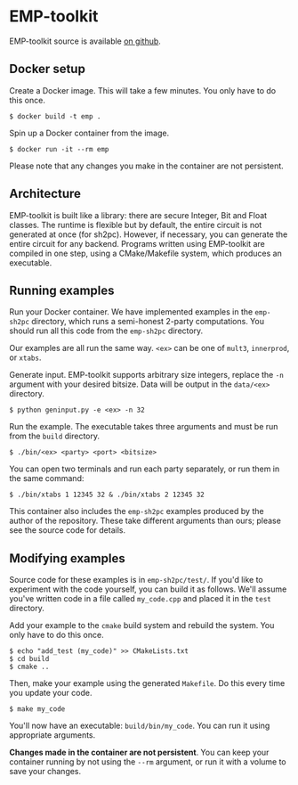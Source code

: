 # EMP-toolkit

EMP-toolkit source is available [on github](https://github.com/emp-toolkit).


## Docker setup

Create a Docker image. This will take a few minutes. You only have to do this
once.
```
$ docker build -t emp .
```
Spin up a Docker container from the image. 
```
$ docker run -it --rm emp
```
Please note that any changes you make in the container are not persistent.

## Architecture

EMP-toolkit is built like a library: there are secure Integer, Bit and Float classes. The runtime is flexible but by default, the entire circuit is not generated at once (for sh2pc). However, if necessary, you can generate the entire circuit for any backend. Programs written using EMP-toolkit are compiled in one step, using a CMake/Makefile system, which produces an executable.

## Running examples

Run your Docker container. We have implemented examples in the `emp-sh2pc` directory, which runs a semi-honest 2-party computations. You should run all this code from the `emp-sh2pc` directory. 

Our examples are all run the same way. `<ex>` can be one of `mult3`, `innerprod`, or `xtabs`.

Generate input. EMP-toolkit supports arbitrary size integers, replace the `-n` argument with your desired bitsize. Data will be output in the `data/<ex>` directory.

```
$ python geninput.py -e <ex> -n 32
```

Run the example. The executable takes three arguments and must be run from the `build` directory. 
```
$ ./bin/<ex> <party> <port> <bitsize>
```
You can open two terminals and run each party separately, or run them in the same command:
```
$ ./bin/xtabs 1 12345 32 & ./bin/xtabs 2 12345 32
```

This container also includes the `emp-sh2pc` examples produced by the author of the repository. These take different arguments than ours; please see the source code for details. 

## Modifying examples

Source code for these examples is in `emp-sh2pc/test/`. If you'd like to experiment with the code yourself, you can build it as follows. We'll assume you've written code in a file called `my_code.cpp` and placed it in the `test` directory.

Add your example to the `cmake` build system and rebuild the system. You only have to do this once.
```
$ echo "add_test (my_code)" >> CMakeLists.txt
$ cd build
$ cmake ..
```
Then, make your example using the generated `Makefile`. Do this every time you update your code.
```
$ make my_code
```
You'll now have an executable: `build/bin/my_code`. You can run it using appropriate arguments.

__Changes made in the container are not persistent__. You can keep your container running by not using the `--rm` argument, or run it with a volume to save your changes.

